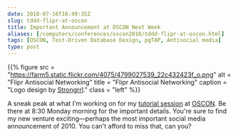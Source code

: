 ```yaml
--- 
date: 2010-07-16T16:49:35Z
slug: tddd-flipr-at-oscon
title: Important Announcement at OSCON Next Week
aliases: [/computers/conferences/oscon2010/tddd-flipr-at-oscon.html]
tags: [OSCON, Test-Driven Database Design, pgTAP, Antisocial media]
type: post
---
```


{{% figure
   src   = "https://farm5.static.flickr.com/4075/4799027539_22c432423f_o.png"
   alt   = "Flipr Antisocial Networking"
   title = "Flipr Antisocial Networking"
   caption = "Logo design by [Strongrrl](http://www.strongrrl.com/)."
   class = "left"
%}}

A sneak peak at what I'm working on for my [tutorial session] at [OSCON]. Be
there at 8:30 Monday morning for the important details. You're sure to find my
new venture exciting—perhaps the most important social media announcement of
2010. You can't afford to miss that, can you?

  [tutorial session]: http://bit.ly/9VYmEZ "Test Driven Database Development"
  [OSCON]: http://www.oscon.com/
